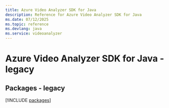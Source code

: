 ```yaml
---
title: Azure Video Analyzer SDK for Java
description: Reference for Azure Video Analyzer SDK for Java
ms.date: 07/12/2025
ms.topic: reference
ms.devlang: java
ms.service: videoanalyzer
---
```

# Azure Video Analyzer SDK for Java - legacy
## Packages - legacy
[!INCLUDE [packages](video-analyzer-index.md)]